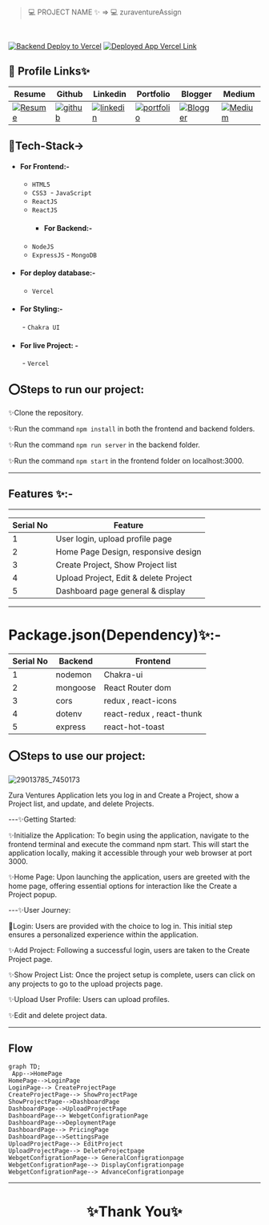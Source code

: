 

> 💻 PROJECT NAME ✨ => 💻 zuraventureAssign
> 
<br>




[![Backend Deploy to Vercel](https://img.shields.io/badge/Backend_Deployed_Vercel_Link-0A66C2?style=for-the-badge&logo=ko-fi&logoColor=white)](
)
[![Deployed App Vercel Link](https://img.shields.io/badge/Deployed_App_Vercel_Link-000?style=for-the-badge&logo=ko-fi&logoColor=white)](https://skilltank-website.vercel.app/)






## 🔗 Profile Links✨




| Resume | Github                                                                                                                                   | Linkedin                                                                                                                                                            | Portfolio                                                                                                                                    | Blogger                                                                                                                                                           | Medium                                                                                                                                    |
| ------------- | ---------------------------------------------------------------------------------------------------------------------------------------- | ------------------------------------------------------------------------------------------------------------------------------------------------------------------- | -------------------------------------------------------------------------------------------------------------------------------------------- | -------------------------------------------------------------------------------------------------------------------------------------------- | -------------------------------------------------------------------------------------------------------------------------------------------- |
| [![Resume](https://img.shields.io/badge/my_Resume-E75480?style=for-the-badge&logo=ko-fi&logoColor=white)](https://drive.google.com/file/d/1YE62u2ChjmlR-EKeqZ75UvFMg_KcY86T/view?usp=sharing) | [![github](https://img.shields.io/badge/github-1DA1F2?style=for-the-badge&logo=github&logoColor=white)](https://github.com/shikhu51197/)| [![linkedin](https://img.shields.io/badge/linkedin-0A66C2?style=for-the-badge&logo=linkedin&logoColor=white)](https://www.linkedin.com/in/shikha-gupta-12a2b5199) |[![portfolio](https://img.shields.io/badge/my_portfolio-18A303?style=for-the-badge&logo=ionic&logoColor=white)](https://shikhu51197.github.io/) |[![Blogger](https://img.shields.io/badge/Blogger-FE5A1D?style=for-the-badge&logo=Blogger&logoColor=white)](https://wwwartificial-intelligence.blogspot.com/) |[![Medium](https://img.shields.io/badge/Medium-000?style=for-the-badge&logo=Medium&logoColor=white)](https://medium.com/@sg780060) |  


## 💫Tech-Stack->

- #### For Frontend:-
   - `HTML5`
  - `CSS3`
  - `JavaScript `
  - `ReactJS`
  - `ReactJS`
    - #### For Backend:-
   - `NodeJS`
   - `ExpressJS`
    - `MongoDB `
- #### For deploy database:- 
    
     - `Vercel`
   
- #### For Styling:-  
   - `Chakra UI `
  
- #### For live Project: -
   - `Vercel`
   

## ⭕Steps to run our project:

✨Clone the repository.

✨Run the command `npm install` in both the frontend and backend folders.

✨Run the command `npm run server` in the backend folder.

✨Run the command `npm start` in the frontend folder on localhost:3000.

---
## Features ✨:-
---
 | Serial No            | Feature                                                              |
| ----------------- | ------------------------
| 1 | User login,  upload profile page|
| 2 | Home Page Design, responsive design |
| 3 |Create Project, Show Project list  |
| 4 | Upload Project, Edit & delete Project|
| 5 | Dashboard page general & display  |


---
# Package.json(Dependency)✨:-

 | Serial No            | Backend                      |  Frontend      |
| ----------------- | ---------------------|------------------------ |
| 1 | nodemon | Chakra-ui |
| 2 | mongoose | React Router dom |
| 3 | cors | redux , react-icons |
| 4 | dotenv | react-redux , react-thunk |
| 5 | express | react-hot-toast |



⭕Steps to use our project:
---
![29013785_7450173](https://github.com/shikhu51197/zuraventureAssign/assets/107506646/60f740af-85e2-4a48-8bf9-c76acaf9c3d1)

Zura Ventures Application lets you log in and Create a Project, show a Project list, and update, and delete Projects.

---✨Getting Started:

✨Initialize the Application: To begin using the application, navigate to the frontend terminal and execute the command npm start. This will start the application locally, making it accessible through your web browser at port 3000.

✨Home Page: Upon launching the application, users are greeted with the home page, offering essential options for interaction like the Create a Project popup.

---✨User Journey:

💫Login: Users are provided with the choice to log in. This initial step ensures a personalized experience within the application.

✨Add Project: Following a successful login, users are taken to the Create Project page.

✨Show Project List: Once the project setup is complete, users can click on any projects to go to the upload projects page. 

✨Upload User Profile: Users can upload profiles.

✨Edit and delete project data.

---

## Flow

```mermaid
graph TD;
 App-->HomePage
HomePage-->LoginPage
LoginPage--> CreateProjectPage
CreateProjectPage--> ShowProjectPage
ShowProjectPage-->DashboardPage
DashboardPage-->UploadProjectPage
DashboardPage--> WebgetConfigrationPage
DashboardPage-->DeploymentPage
DashboardPage--> PricingPage
DashboardPage-->SettingsPage
UploadProjectPage--> EditProject
UploadProjectPage--> DeleteProjectpage
WebgetConfigrationPage--> GeneralConfigrationpage
WebgetConfigrationPage--> DisplayConfigrationpage
WebgetConfigrationPage--> AdvanceConfigrationpage

```

---



<h1 align="center">✨Thank You✨</h1>




